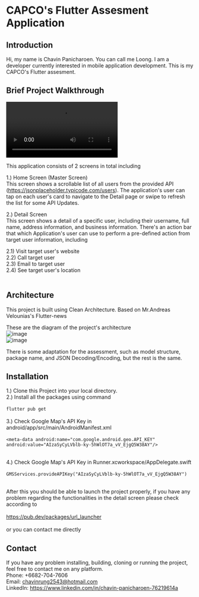 # CAPCO's Flutter Assesment Application

## Introduction
Hi, my name is Chavin Panicharoen. You can call me Loong. I am a developer currently interested in mobile application development. This is my CAPCO's Flutter assesment.

## Brief Project Walkthrough

<video src='https://user-images.githubusercontent.com/57981346/226173219-9bd29edf-5ad7-4501-810a-2f53c2ae90f4.mov'/><br/>

This application consists of 2 screens in total including<br />

1.) Home Screen (Master Screen)<br/>
  This screen shows a scrollable list of all users from the provided API (https://jsonplaceholder.typicode.com/users). The application's user can tap on each user's card to navigate to the Detail page or swipe to refresh the list for some API Updates.
  
2.) Detail Screen<br/>
  This screen shows a detail of a specific user, including their username, full name, address information, and business information. There's an action bar that which Application's user can use to perform a pre-defined action from target user information, including
  
   2.1) Visit target user's website<br />
   2.2) Call target user<br />
   2.3) Email to target user<br />
   2.4) See target user's location<br /><br />
  
## Architecture
This project is built using Clean Architecture. Based on Mr.Andreas Velounias's Flutter-news<br />

These are the diagram of the project's architecture<br />
![image](https://user-images.githubusercontent.com/57981346/226172167-c5bfc5a7-f5f3-42b4-a4ef-1fb7aad8bb69.png)<br />
![image](https://user-images.githubusercontent.com/57981346/226172269-2d64bb65-7880-4779-891e-09fd04252e9b.png)

There is some adaptation for the assessment, such as model structure, package name, and JSON Decoding/Encoding, but the rest is the same.

## Installation

1.) Clone this Project into your local directory.<br />
2.) Install all the packages using command <br /><br />
```flutter pub get```<br /><br />
3.) Check Google Map's API Key in android/app/src/main/AndroidManifest.xml<br /><br />
 ```<meta-data android:name="com.google.android.geo.API_KEY" android:value="AIzaSyCyLVblb-ky-5hWlOT7a_vV_EjgQ5W38AY"/>```<br /><br />
 
 4.) Check Google Map's API Key in Runner.xcworkspace/AppDelegate.swift <br /><br />
 ```GMSServices.provideAPIKey("AIzaSyCyLVblb-ky-5hWlOT7a_vV_EjgQ5W38AY")```<br /><br />
 
 After this you should be able to launch the project properly, if you have any problem regarding the functionalities in the detail screen please check according to <br /><br />https://pub.dev/packages/url_launcher<br /><br /> or you can contact me directly


 
 ## Contact
If you have any problem installing, building, cloning or running the project, feel free to contact me on any platform.<br/>
Phone: +6682-704-7606<br/>
Email: chavinrung2543@hotmail.com<br/>
LinkedIn: https://www.linkedin.com/in/chavin-panicharoen-76219614a<br/>
